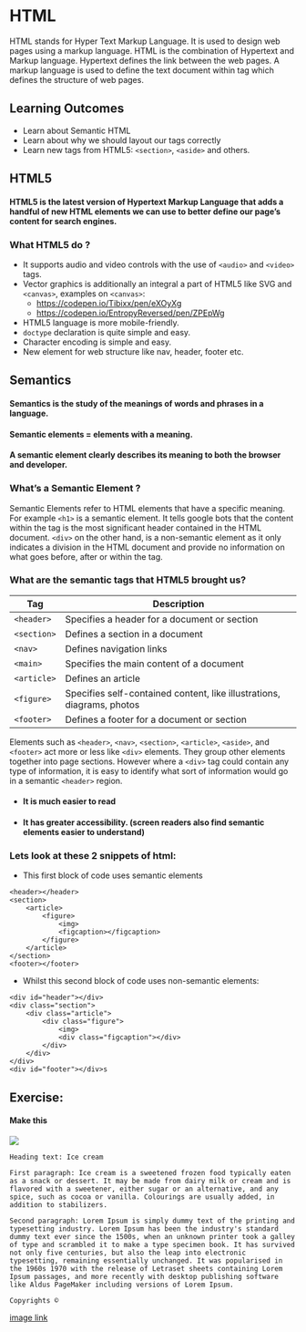 # HTML

HTML stands for Hyper Text Markup Language. It is used to design web pages using a markup language. HTML is the combination of Hypertext and Markup language. Hypertext defines the link between the web pages. A markup language is used to define the text document within tag which defines the structure of web pages.

## Learning Outcomes

- Learn about Semantic HTML
- Learn about why we should layout our tags correctly
- Learn new tags from HTML5: `<section>`, `<aside>` and others.

## HTML5

#### HTML5 is the latest version of Hypertext Markup Language that adds a handful of new HTML elements we can use to better define our page’s content for search engines.

### What HTML5 do ?

- It supports audio and video controls with the use of `<audio>` and `<video>` tags.
- Vector graphics is additionally an integral a part of HTML5 like SVG and `<canvas>`, examples on `<canvas>`:
  - https://codepen.io/Tibixx/pen/eXOyXg
  - https://codepen.io/EntropyReversed/pen/ZPEpWg
- HTML5 language is more mobile-friendly.
- `doctype` declaration is quite simple and easy.
- Character encoding is simple and easy.
- New element for web structure like nav, header, footer etc.

## Semantics

#### Semantics is the study of the meanings of words and phrases in a language.

#### Semantic elements = elements with a meaning.

#### A semantic element clearly describes its meaning to both the browser and developer.

### What’s a Semantic Element ?

Semantic Elements refer to HTML elements that have a specific meaning. For example `<h1>` is a semantic element. It tells google bots that the content within the tag is the most significant header contained in the HTML document. `<div>` on the other hand, is a non-semantic element as it only indicates a division in the HTML document and provide no information on what goes before, after or within the tag.

### What are the semantic tags that HTML5 brought us?

| Tag         | Description                                                            |
| ----------- | ---------------------------------------------------------------------- |
| `<header>`  | Specifies a header for a document or section                           |
| `<section>` | Defines a section in a document                                        |
| `<nav>`     | Defines navigation links                                               |
| `<main>`    | Specifies the main content of a document                               |
| `<article>` | Defines an article                                                     |
| `<figure>`  | Specifies self-contained content, like illustrations, diagrams, photos |
| `<footer>`  | Defines a footer for a document or section                             |

Elements such as `<header>`, `<nav>`, `<section>`, `<article>`, `<aside>`, and `<footer>` act more or less like `<div>` elements. They group other elements together into page sections. However where a `<div>` tag could contain any type of information, it is easy to identify what sort of information would go in a semantic `<header>` region.

- #### It is much easier to read

- #### It has greater accessibility. (screen readers also find semantic elements easier to understand)

### Lets look at these 2 snippets of html:

- This first block of code uses semantic elements

```
<header></header>
<section>
	<article>
		<figure>
			<img>
			<figcaption></figcaption>
		</figure>
	</article>
</section>
<footer></footer>
```

- Whilst this second block of code uses non-semantic elements:

```
<div id="header"></div>
<div class="section">
	<div class="article">
		<div class="figure">
			<img>
			<div class="figcaption"></div>
		</div>
	</div>
</div>
<div id="footer"></div>s
```

## Exercise:

#### Make this

![](https://i.imgur.com/7EsTLRb.jpg)

```
Heading text: Ice cream

First paragraph: Ice cream is a sweetened frozen food typically eaten as a snack or dessert. It may be made from dairy milk or cream and is flavored with a sweetener, either sugar or an alternative, and any spice, such as cocoa or vanilla. Colourings are usually added, in addition to stabilizers.

Second paragraph: Lorem Ipsum is simply dummy text of the printing and typesetting industry. Lorem Ipsum has been the industry's standard dummy text ever since the 1500s, when an unknown printer took a galley of type and scrambled it to make a type specimen book. It has survived not only five centuries, but also the leap into electronic typesetting, remaining essentially unchanged. It was popularised in the 1960s 1970 with the release of Letraset sheets containing Lorem Ipsum passages, and more recently with desktop publishing software like Aldus PageMaker including versions of Lorem Ipsum.

Copyrights ©
```

[image link](https://cdn2.lamag.com/wp-content/uploads/sites/6/2019/07/salt-and-straw.jpg)
